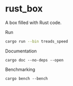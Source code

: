 # rust_box

A box filled with Rust code.

Run

```sh
cargo run --bin treads_speed
```

Documentation

    cargo doc --no-deps --open


Benchmarking

    cargo bench --bench 
